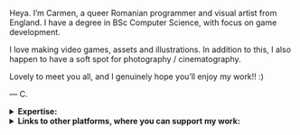 Heya. I’m Carmen, a queer Romanian programmer and visual artist from England. I have a degree in BSc Computer Science, with focus on game development. </p>
I love making video games, assets and illustrations. In addition to this, I also happen to have a soft spot for photography / cinematography. </p>
Lovely to meet you all, and I genuinely hope you’ll enjoy my work!! :) </p>
— C.

<details>
 <summary> <b> Expertise: </b> </summary> <blockquote>
 <br>

 <details>
  <summary> <b> Programming languages: </b> </summary> <blockquote>
  <br>
  <img src="https://img.shields.io/badge/Java-3a75b0?style=for-the-badge" />
  <img src="https://img.shields.io/badge/C-A8B9CC?style=for-the-badge&logo=C&logoColor=white" />
  <img src="https://img.shields.io/badge/C++-00599C?style=for-the-badge&logo=Cplusplus&logoColor=white" />
  <img src="https://img.shields.io/badge/C Sharp-239120?style=for-the-badge&logo=Csharp&logoColor=white" />
  <br>
  <img src="https://img.shields.io/badge/OpenGL-5586A4?style=for-the-badge&logo=opengl&logoColor=white" />
  <br>

  <details>
   <summary> <b> also familiar with: </b> </summary>
   <br>
   <img src="https://img.shields.io/badge/Bash Shell-4EAA25?style=for-the-badge&logo=gnu bash&logoColor=white" />
   <img src="https://img.shields.io/badge/MATLAB-0076a8?style=for-the-badge" />
   <img src="https://img.shields.io/badge/HTML-E34F26?style=for-the-badge&logo=html5&logoColor=white" />
   <img src="https://img.shields.io/badge/CSS-1572B6?style=for-the-badge&logo=css3&logoColor=white" />
   <img src="https://img.shields.io/badge/Python-3776AB?style=for-the-badge&logo=python&logoColor=white" />
  </details>
 </details>
 <br>

 <details>
  <summary> <b> Software: </b> </summary> <blockquote>
  <br>
  <img src="https://img.shields.io/badge/Unity-000000?style=for-the-badge&logo=unity&logoColor=white" />
  <img src="https://img.shields.io/badge/Visual Studio-5C2D91?style=for-the-badge&logo=visualstudio&logoColor=white" />
  <img src="https://img.shields.io/badge/Visual Studio Code-007ACC?style=for-the-badge&logo=visualstudiocode&logoColor=white" />
  <br>
  <img src="https://img.shields.io/badge/Adobe Photoshop-31A8FF?style=for-the-badge&logo=adobephotoshop&logoColor=white" />
  <img src="https://img.shields.io/badge/Autodesk 3ds Max-38a6cc?style=for-the-badge" />
  <img src="https://img.shields.io/badge/Aseprite-7D929E?style=for-the-badge&logo=aseprite&logoColor=white" />
  <br>

  <details>
   <summary> <b> also familiar with: </b> </summary>
   <br>
   <img src="https://img.shields.io/badge/Notion-000000?style=for-the-badge&logo=notion&logoColor=white" />
   <img src="https://img.shields.io/badge/Sublime Text-FF9800?style=for-the-badge&logo=sublimetext&logoColor=white" />
   <img src="https://img.shields.io/badge/Adobe Acrobat-EC1C24?style=for-the-badge&logo=adobeacrobatreader&logoColor=white" />
   <img src="https://img.shields.io/badge/Camtasia-98c92d?style=for-the-badge" />
   <img src="https://img.shields.io/badge/Canva-00C4CC?style=for-the-badge&logo=canva&logoColor=white" />
  </details>
 </details>
 <br>

 <details>
  <summary> <b> Skills: </b> </summary> <blockquote>
  <br>
  <img src="https://img.shields.io/badge/programming-C8C2BC?style=for-the-badge" />
  <img src="https://img.shields.io/badge/game development-C8C2BC?style=for-the-badge" />
  <img src="https://img.shields.io/badge/software development-C8C2BC?style=for-the-badge" />
  <img src="https://img.shields.io/badge/algorithms & data structures-C8C2BC?style=for-the-badge" /
  <img src="https://img.shields.io/badge/computing principles-C8C2BC?style=for-the-badge" />
  <img src="https://img.shields.io/badge/mathematics-C8C2BC?style=for-the-badge" />
  <br>
  <br>
  <img src="https://img.shields.io/badge/digital painting-C8C2BC?style=for-the-badge" />
  <img src="https://img.shields.io/badge/drawing-C8C2BC?style=for-the-badge" />
  <img src="https://img.shields.io/badge/sketching-C8C2BC?style=for-the-badge" />
  <img src="https://img.shields.io/badge/illustration-C8C2BC?style=for-the-badge" />
  <br>

  <details>
   <summary> <b> also familiar with: </b> </summary>
   <br>
   <img src="https://img.shields.io/badge/computer graphics-C8C2BC?style=for-the-badge" />
   <img src="https://img.shields.io/badge/audiovisual recognition system development-C8C2BC?style=for-the-badge" />
   <br>
   <br>
   <img src="https://img.shields.io/badge/concept design-C8C2BC?style=for-the-badge" />
   <img src="https://img.shields.io/badge/concept art-C8C2BC?style=for-the-badge" />
   <img src="https://img.shields.io/badge/shading-C8C2BC?style=for-the-badge" />
   <img src="https://img.shields.io/badge/rendering-C8C2BC?style=for-the-badge" />
   <img src="https://img.shields.io/badge/character design-C8C2BC?style=for-the-badge" />
   <img src="https://img.shields.io/badge/portraiture-C8C2BC?style=for-the-badge" />
   <img src="https://img.shields.io/badge/pixel art-C8C2BC?style=for-the-badge" />
   <br>
   <br>
   <img src="https://img.shields.io/badge/3D modelling-C8C2BC?style=for-the-badge" />
   <img src="https://img.shields.io/badge/character modelling-C8C2BC?style=for-the-badge" />
   <img src="https://img.shields.io/badge/rigging-C8C2BC?style=for-the-badge" />
   <img src="https://img.shields.io/badge/3D animation-C8C2BC?style=for-the-badge" />
   <img src="https://img.shields.io/badge/2D animation-C8C2BC?style=for-the-badge" />
   <img src="https://img.shields.io/badge/character animation-C8C2BC?style=for-the-badge" />
   <br>
   <br>
   <img src="https://img.shields.io/badge/game design-C8C2BC?style=for-the-badge" />
   <img src="https://img.shields.io/badge/level design-C8C2BC?style=for-the-badge" />
   <img src="https://img.shields.io/badge/storyboarding-C8C2BC?style=for-the-badge" />
   <img src="https://img.shields.io/badge/motion capture-C8C2BC?style=for-the-badge" />
   <img src="https://img.shields.io/badge/video editing-C8C2BC?style=for-the-badge" />
   <br>
   <br>
   <img src="https://img.shields.io/badge/web design-C8C2BC?style=for-the-badge" />
   <img src="https://img.shields.io/badge/web development-C8C2BC?style=for-the-badge" />
   <img src="https://img.shields.io/badge/networks development-C8C2BC?style=for-the-badge" />
   <br>
   <br>
   <img src="https://img.shields.io/badge/systems development-C8C2BC?style=for-the-badge" />
   <img src="https://img.shields.io/badge/project management-C8C2BC?style=for-the-badge" />
   <img src="https://img.shields.io/badge/agile-C8C2BC?style=for-the-badge" />
  </details>
  <br>
  
  <details>
   <summary> <b> hobbies: </b> </summary>
   <br>
   <img src="https://img.shields.io/badge/photography-C8C2BC?style=for-the-badge" />
   <img src="https://img.shields.io/badge/hdri photography-C8C2BC?style=for-the-badge" />
   <img src="https://img.shields.io/badge/writing-C8C2BC?style=for-the-badge" />
   <img src="https://img.shields.io/badge/traditional art-C8C2BC?style=for-the-badge" />
   <img src="https://img.shields.io/badge/painting-C8C2BC?style=for-the-badge" />
  </details>
 </details>
</details>

<details>
 <summary> <b> Links to other platforms, where you can support my work: </b> </summary> <blockquote>
 <br>
 <details>
  <summary> <b> resume / portfolio: </b> </summary>
  <br>
  <a href="" target="_blank"> <img src="https://img.shields.io/badge/Linkedin-0A66C2?style=for-the-badge&logo=linkedin&logoColor=white" /> </a>
  <a href="https://www.artstation.com/lu_carmenrd" target="_blank"> <img src="https://img.shields.io/badge/ArtStation-13AFF0?style=for-the-badge&logo=artstation&logoColor=white" /> </a>
  <a href="https://www.behance.net/lu-carmenrd" target="_blank"> <img src="https://img.shields.io/badge/Behance-1769FF?style=for-the-badge&logo=behance&logoColor=white" /> </a>
  <a href="https://lucie-raoux.tumblr.com/" target="_blank"> <img src="https://img.shields.io/badge/Tumblr-36465D?style=for-the-badge&logo=tumblr&logoColor=white" /> </a>
  <a href="https://vimeo.com/lucarmenrd" target="_blank"> <img src="https://img.shields.io/badge/Vimeo-1AB7EA?style=for-the-badge&logo=vimeo&logoColor=white" /> </a>
  <a href="https://lucarmenrd.itch.io/" target="_blank"> <img src="https://img.shields.io/badge/Itch.io-FA5C5C?style=for-the-badge&logo=itchdotio&logoColor=white" /> </a>
 </details>

 <details>
  <summary> <b> devlogs: </b> </summary>
  <br>
  <a href="https://mastodon.gamedev.place/@lu_carmenrd" target="_blank"> <img src="https://img.shields.io/badge/Mastodon-6364FF?style=for-the-badge&logo=mastodon&logoColor=white" /> </a>
  <a href="https://cohost.org/lu-carmenrd" target="_blank"> <img src="https://img.shields.io/badge/cohost-83254f?style=for-the-badge" /> </a>
 </details>

 <details>
  <summary> <b> devlogs and artwork: </b> </summary>
  <br>
  <a href="https://twitter.com/lucie_raoux?t=-bhoxfmpuLilcT17VgbsFQ&s=09" target="_blank"> <img src="https://img.shields.io/badge/Twitter-1DA1F2?style=for-the-badge&logo=twitter&logoColor=white" /> </a>
  <a href="" target="_blank"> <img src="https://img.shields.io/badge/Hive-FF7A00?style=for-the-badge&logo=hive&logoColor=white" /> </a>
 </details>

 <details>
  <summary> <b> artwork only: </b> </summary>
  <br>
  <a href="https://instagram.com/lucie.raouxart?igshid=YmMyMTA2M2Y=" target="_blank"> <img src="https://img.shields.io/badge/Instagram-E4405F?style=for-the-badge&logo=instagram&logoColor=white" /> </a>
  <a href="https://inkblotapp.page.link/a2tF" target="_blank"> <img src="https://img.shields.io/badge/Inkblot-f7033c?style=for-the-badge" /> </a>
  <a href="http://www.artfol.me/lucie_raoux" target="_blank"> <img src="https://img.shields.io/badge/Artfol-ec7480?style=for-the-badge" /> </a>
  <a href="https://www.pillowfort.social/lucie_raoux" target="_blank"> <img src="https://img.shields.io/badge/Pillowfort-232b40?style=for-the-badge" /> </a>
  <a href="https://www.pixiv.net/users/88165849" target="_blank"> <img src="https://img.shields.io/badge/Pixiv-0096FA?style=for-the-badge&logo=pixiv&logoColor=white" /> </a>
 </details>

 <details>
  <summary> <b> photography: </b> </summary>
  <br>
  <a href="https://www.flickr.com/people/lucie_raoux/" target="_blank"> <img src="https://img.shields.io/badge/Flickr-0063DC?style=for-the-badge&logo=flickr&logoColor=white" /> </a>
  <a href="https://500px.com/p/lucie_raoux" target="_blank"> <img src="https://img.shields.io/badge/500px-0099E5?style=for-the-badge&logo=500px&logoColor=white" /> </a>
  <a href="https://vsco.co/lucie-raoux" target="_blank"> <img src="https://img.shields.io/badge/VSCO-000000?style=for-the-badge&logo=vsco&logoColor=white" /> </a>
 </details>
</details>
